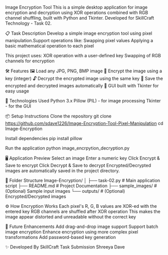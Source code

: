 Image Encryption Tool
This is a simple desktop application for image encryption and decryption using XOR operations combined with RGB channel shuffling, built with Python and Tkinter.
Developed for SkillCraft Technology - Task 02.

📋 Task Description
Develop a simple image encryption tool using pixel manipulation.Support operations like:
  Swapping pixel values
  Applying a basic mathematical operation to each pixel

This project uses:
XOR operation with a user-defined key
Swapping of RGB channels for encryption

🛠️ Features
🖼️ Load any JPG, PNG, BMP image
🔐 Encrypt the image using a key (integer)
🔓 Decrypt the encrypted image using the same key
💾 Save the encrypted and decrypted images automatically
🎨 GUI built with Tkinter for easy usage

🧰 Technologies Used
Python 3.x
Pillow (PIL) - for image processing
Tkinter - for the GUI

📦 Setup Instructions
Clone the repository
git clone https://github.com/sdave1226/Image-Encryption-Tool-Pixel-Manipulation
cd Image-Encryption

Install dependencies
pip install pillow

Run the application
python image_encrpytion_decryption.py

🖥️ Application Preview
Select an image
Enter a numeric key
Click Encrypt & Save to encrypt
Click Decrypt & Save to decrypt
Encrypted/Decrypted images are automatically saved in the project directory.

📂 Folder Structure
Image-Encryption/
│
├── task-02.py           # Main application script
├── README.md             # Project Documentation
├── sample_images/        # (Optional) Sample input images
└── outputs/              # (Optional) Encrypted/Decrypted images

⚙️ How Encryption Works
Each pixel's R, G, B values are XOR-ed with the entered key
RGB channels are shuffled after XOR operation
This makes the image appear distorted and unreadable without the correct key

🚀 Future Enhancements
Add drag-and-drop image support
Support batch image encryption
Enhance encryption using more complex pixel transformations
Add password-based key generation

✨ Developed By
SkillCraft Task Submission
Shreeya Dave

